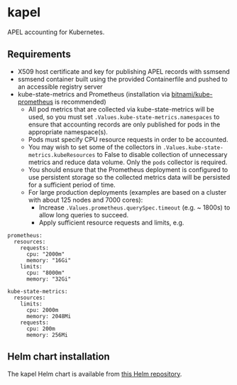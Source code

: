 # kapel
APEL accounting for Kubernetes.

## Requirements
- X509 host certificate and key for publishing APEL records with ssmsend
- ssmsend container built using the provided Containerfile and pushed to an accessible registry server
- kube-state-metrics and Prometheus (installation via [bitnami/kube-prometheus](https://bitnami.com/stack/prometheus-operator/helm) is recommended)
  - All pod metrics that are collected via kube-state-metrics will be used, so you must set `.Values.kube-state-metrics.namespaces`
    to ensure that accounting records are only published for pods in the appropriate namespace(s).
  - Pods must specify CPU resource requests in order to be accounted.
  - You may wish to set some of the collectors in `.Values.kube-state-metrics.kubeResources` to False to disable collection of
    unnecessary metrics and reduce data volume. Only the `pods` collector is required.
  - You should ensure that the Prometheus deployment is configured to use persistent storage so the collected metrics data will be
    persisted for a sufficient period of time.
  - For large production deployments (examples are based on a cluster with about 125 nodes and 7000 cores):
    - Increase `.Values.prometheus.querySpec.timeout` (e.g. ~ 1800s) to allow long queries to succeed.
    - Apply sufficient resource requests and limits, e.g.
```
prometheus:
  resources:
    requests:
      cpu: "2000m"
      memory: "16Gi"
    limits:
      cpu: "8000m"
      memory: "32Gi"

kube-state-metrics:
  resources:
    limits: 
      cpu: 2000m
      memory: 2048Mi
    requests: 
      cpu: 200m
      memory: 256Mi
```

## Helm chart installation
The kapel Helm chart is available from [this Helm repository](https://rptaylor.github.io/kapel/).
